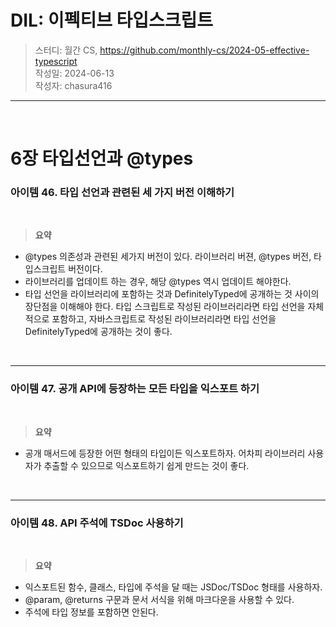 # DIL: 이펙티브 타입스크립트

> 스터디: 월간 CS, https://github.com/monthly-cs/2024-05-effective-typescript  
> 작성일: 2024-06-13  
> 작성자: chasura416

---
<br />

# 6장 타입선언과 @types

### 아이템 46. 타입 선언과 관련된 세 가지 버전 이해하기

<br />

> **요약**
- @types 의존성과 관련된 세가지 버전이 있다. 라이브러리 버젼, @types 버전, 타입스크립트 버전이다.
- 라이브러리를 업데이트 하는 경우, 해당 @types 역시 업데이트 해야한다.
- 타입 선언을 라이브러리에 포함하는 것과 DefinitelyTyped에 공개하는 것 사이의 장단점을 이해해야 한다. 타입 스크립트로 작성된 라이브러리라면 타입 선언을 자체적으로 포함하고, 자바스크립트로 작성된 라이브러리라면 타입 선언을 DefinitelyTyped에 공개하는 것이 좋다.

<br />

---

### 아이템 47. 공개 API에 등장하는 모든 타입을 익스포트 하기

<br />

> **요약**
- 공개 매서드에 등장한 어떤 형태의 타입이든 익스포트하자. 어차피 라이브러리 사용자가 추출할 수 있으므로 익스포트하기 쉽게 만드는 것이 좋다.

<br />

---

### 아이템 48. API 주석에 TSDoc 사용하기

<br />

> **요약**
- 익스포트된 함수, 클래스, 타입에 주석을 달 때는 JSDoc/TSDoc 형태를 사용하자.
- @param, @returns 구문과 문서 서식을 위해 마크다운을 사용할 수 있다.
- 주석에 타입 정보를 포함하면 안된다.